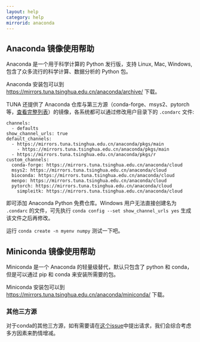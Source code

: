 ```yaml
---
layout: help
category: help
mirrorid: anaconda
---
```


## Anaconda 镜像使用帮助

Anaconda 是一个用于科学计算的 Python 发行版，支持 Linux, Mac, Windows, 包含了众多流行的科学计算、数据分析的 Python 包。

Anaconda 安装包可以到 <https://mirrors.tuna.tsinghua.edu.cn/anaconda/archive/> 下载。

TUNA 还提供了 Anaconda 仓库与第三方源（conda-forge、msys2、pytorch等，[查看完整列表](https://mirrors.tuna.tsinghua.edu.cn/anaconda/cloud/)）的镜像，各系统都可以通过修改用户目录下的 `.condarc` 文件:

```
channels:
  - defaults
show_channel_urls: true
default_channels:
  - https://mirrors.tuna.tsinghua.edu.cn/anaconda/pkgs/main
	- https://mirrors.tuna.tsinghua.edu.cn/anaconda/pkgs/main
  - https://mirrors.tuna.tsinghua.edu.cn/anaconda/pkgs/r
custom_channels:
  conda-forge: https://mirrors.tuna.tsinghua.edu.cn/anaconda/cloud
  msys2: https://mirrors.tuna.tsinghua.edu.cn/anaconda/cloud
  bioconda: https://mirrors.tuna.tsinghua.edu.cn/anaconda/cloud
  menpo: https://mirrors.tuna.tsinghua.edu.cn/anaconda/cloud
  pytorch: https://mirrors.tuna.tsinghua.edu.cn/anaconda/cloud
	simpleitk: https://mirrors.tuna.tsinghua.edu.cn/anaconda/cloud
```

即可添加 Anaconda Python 免费仓库。Windows 用户无法直接创建名为 `.condarc` 的文件，可先执行 `conda config --set show_channel_urls yes` 生成该文件之后再修改。

运行 `conda create -n myenv numpy` 测试一下吧。

## Miniconda 镜像使用帮助

Miniconda 是一个 Anaconda 的轻量级替代，默认只包含了 python 和 conda，但是可以通过 pip 和 conda 来安装所需要的包。

Miniconda 安装包可以到 <https://mirrors.tuna.tsinghua.edu.cn/anaconda/miniconda/> 下载。

### 其他三方源

对于conda的其他三方源，如有需要请在[这个issue](https://github.com/tuna/issues/issues/112)中提出请求，我们会综合考虑多方因素来酌情增减。
